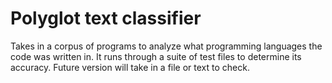 # Polyglot text classifier

Takes in a corpus of programs to analyze what programming languages the code was written in. It runs through a suite of test files to determine its accuracy. Future version will take in a file or text to check.
